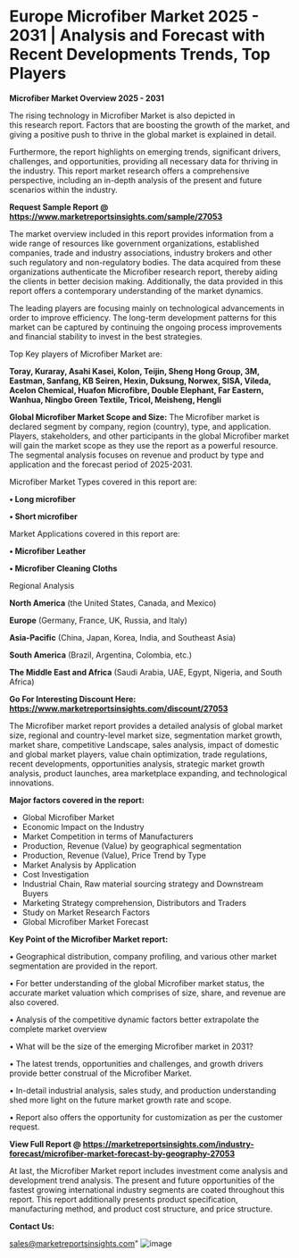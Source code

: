   # Europe Microfiber Market 2025 - 2031 | Analysis and Forecast with Recent Developments Trends, Top Players

<Strong> Microfiber Market Overview 2025 - 2031</strong>

The rising technology in Microfiber Market is also depicted in this research report. Factors that are boosting the growth of the market, and giving a positive push to thrive in the global market is explained in detail.

Furthermore, the report highlights on emerging trends, significant drivers, challenges, and opportunities, providing all necessary data for thriving in the industry. This report market research offers a comprehensive perspective, including an in-depth analysis of the present and future scenarios within the industry.

<strong>Request Sample Report @ <a href=https://www.marketreportsinsights.com/sample/27053>https://www.marketreportsinsights.com/sample/27053</a></strong>

The market overview included in this report provides information from a wide range of resources like government organizations, established companies, trade and industry associations, industry brokers and other such regulatory and non-regulatory bodies. The data acquired from these organizations authenticate the Microfiber research report, thereby aiding the clients in better decision making. Additionally, the data provided in this report offers a contemporary understanding of the market dynamics.

The leading players are focusing mainly on technological advancements in order to improve efficiency. The long-term development patterns for this market can be captured by continuing the ongoing process improvements and financial stability to invest in the best strategies.

Top Key players of Microfiber Market are:

<strong>Toray, Kuraray, Asahi Kasei, Kolon, Teijin, Sheng Hong Group, 3M, Eastman, Sanfang, KB Seiren, Hexin, Duksung, Norwex, SISA, Vileda, Acelon Chemical, Huafon Microfibre, Double Elephant, Far Eastern, Wanhua, Ningbo Green Textile, Tricol, Meisheng, Hengli</strong>

<strong><b>Global Microfiber Market Scope and Size:</b></strong>
The Microfiber market is declared segment by company, region (country), type, and application. Players, stakeholders, and other participants in the global Microfiber market will gain the market scope as they use the report as a powerful resource. The segmental analysis focuses on revenue and product by type and application and the forecast period of 2025-2031.

Microfiber Market Types covered in this report are:

<strong>• Long microfiber

• Short microfiber</strong>

Market Applications covered in this report are:

<strong>• Microfiber Leather

• Microfiber Cleaning Cloths</strong> 

Regional Analysis

<strong>North America</strong> (the United States, Canada, and Mexico)

<strong>Europe</strong> (Germany, France, UK, Russia, and Italy)

<strong>Asia-Pacific</strong> (China, Japan, Korea, India, and Southeast Asia)

<strong>South America</strong> (Brazil, Argentina, Colombia, etc.)

<strong>The Middle East and Africa</strong> (Saudi Arabia, UAE, Egypt, Nigeria, and South Africa)

<strong>Go For Interesting Discount Here: <a href=https://www.marketreportsinsights.com/discount/27053>https://www.marketreportsinsights.com/discount/27053</a></strong>

The Microfiber market report provides a detailed analysis of global market size, regional and country-level market size, segmentation market growth, market share, competitive Landscape, sales analysis, impact of domestic and global market players, value chain optimization, trade regulations, recent developments, opportunities analysis, strategic market growth analysis, product launches, area marketplace expanding, and technological innovations.

<strong><b>Major factors covered in the report:</b></strong>
<ul>
  <li>Global Microfiber Market </li>
  <li>Economic Impact on the Industry</li>
  <li>Market Competition in terms of Manufacturers</li>
  <li>Production, Revenue (Value) by geographical segmentation</li>
  <li>Production, Revenue (Value), Price Trend by Type</li>
  <li>Market Analysis by Application</li>
  <li>Cost Investigation</li>
  <li>Industrial Chain, Raw material sourcing strategy and Downstream Buyers</li>
  <li>Marketing Strategy comprehension, Distributors and Traders</li>
  <li>Study on Market Research Factors</li>
  <li>Global Microfiber Market Forecast</li>
</ul>

<strong><b>Key Point of the Microfiber Market report:</b></strong>

• Geographical distribution, company profiling, and various other market segmentation are provided in the report.

• For better understanding of the global Microfiber market status, the accurate market valuation which comprises of size, share, and revenue are also covered.

• Analysis of the competitive dynamic factors better extrapolate the complete market overview

• What will be the size of the emerging Microfiber market in 2031?

• The latest trends, opportunities and challenges, and growth drivers provide better construal of the Microfiber Market.

• In-detail industrial analysis, sales study, and production understanding shed more light on the future market growth rate and scope.

• Report also offers the opportunity for customization as per the customer request.

<strong><b>View Full Report @ <a href=https://marketreportsinsights.com/industry-forecast/microfiber-market-forecast-by-geography-27053>https://marketreportsinsights.com/industry-forecast/microfiber-market-forecast-by-geography-27053</a></b></strong>


At last, the Microfiber Market report includes investment come analysis and development trend analysis. The present and future opportunities of the fastest growing international industry segments are coated throughout this report. This report additionally presents product specification, manufacturing method, and product cost structure, and price structure.

<strong>Contact Us:</strong>

sales@marketreportsinsights.com"
![image](https://github.com/user-attachments/assets/713473ea-1c18-4a58-960d-f95a91289c52)
